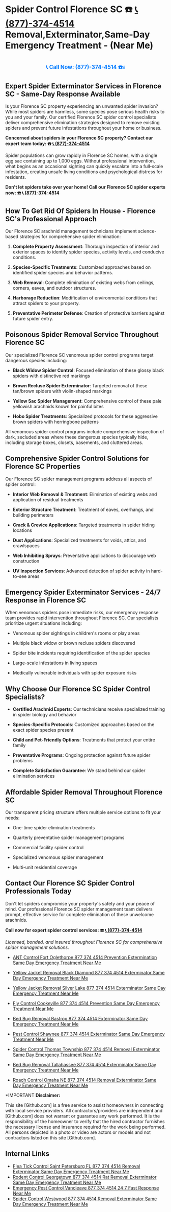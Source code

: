 # Spider Control Florence SC ☎️ [📞 (877)-374-4514](https://pest-control-4514.netlify.app) Removal,Exterminator,Same-Day Emergency Treatment - (Near Me)
# 

<p align="center" style="font-size: 1.2em; font-weight: bold; margin: 20px 0;">
  <a href="https://pest-control-4514.netlify.app" target="_blank" style="color: #007BFF; text-decoration: none;">📞 Call Now: (877)-374-4514 ☎️💧</a>
</p>

## Expert Spider Exterminator Services in Florence SC - Same-Day Response Available

Is your Florence SC property experiencing an unwanted spider invasion? While most spiders are harmless, some species pose serious health risks to you and your family. Our certified Florence SC spider control specialists deliver comprehensive elimination strategies designed to remove existing spiders and prevent future infestations throughout your home or business.

**Concerned about spiders in your Florence SC property? Contact our expert team today: ☎️ [📞 (877)-374-4514](https://pest-control-4514.netlify.app)**

Spider populations can grow rapidly in Florence SC homes, with a single egg sac containing up to 1,000 eggs. Without professional intervention, what begins as an occasional sighting can quickly escalate into a full-scale infestation, creating unsafe living conditions and psychological distress for residents.

**Don't let spiders take over your home! Call our Florence SC spider experts now: ☎️ [📞 (877)-374-4514](https://pest-control-4514.netlify.app)**

## How To Get Rid Of Spiders In House - Florence SC's Professional Approach

Our Florence SC arachnid management technicians implement science-based strategies for comprehensive spider elimination:

1. **Complete Property Assessment**: Thorough inspection of interior and exterior spaces to identify spider species, activity levels, and conducive conditions.

2. **Species-Specific Treatments**: Customized approaches based on identified spider species and behavior patterns.

3. **Web Removal**: Complete elimination of existing webs from ceilings, corners, eaves, and outdoor structures.

4. **Harborage Reduction**: Modification of environmental conditions that attract spiders to your property.

5. **Preventative Perimeter Defense**: Creation of protective barriers against future spider entry.

## Poisonous Spider Removal Service Throughout Florence SC

Our specialized Florence SC venomous spider control programs target dangerous species including:

- **Black Widow Spider Control**: Focused elimination of these glossy black spiders with distinctive red markings

- **Brown Recluse Spider Exterminator**: Targeted removal of these tan/brown spiders with violin-shaped markings

- **Yellow Sac Spider Management**: Comprehensive control of these pale yellowish arachnids known for painful bites

- **Hobo Spider Treatments**: Specialized protocols for these aggressive brown spiders with herringbone patterns

All venomous spider control programs include comprehensive inspection of dark, secluded areas where these dangerous species typically hide, including storage boxes, closets, basements, and cluttered areas.

## Comprehensive Spider Control Solutions for Florence SC Properties

Our Florence SC spider management programs address all aspects of spider control:

- **Interior Web Removal & Treatment**: Elimination of existing webs and application of residual treatments

- **Exterior Structure Treatment**: Treatment of eaves, overhangs, and building perimeters

- **Crack & Crevice Applications**: Targeted treatments in spider hiding locations

- **Dust Applications**: Specialized treatments for voids, attics, and crawlspaces

- **Web Inhibiting Sprays**: Preventative applications to discourage web construction

- **UV Inspection Services**: Advanced detection of spider activity in hard-to-see areas

## Emergency Spider Exterminator Services - 24/7 Response in Florence SC

When venomous spiders pose immediate risks, our emergency response team provides rapid intervention throughout Florence SC. Our specialists prioritize urgent situations including:

- Venomous spider sightings in children's rooms or play areas

- Multiple black widow or brown recluse spiders discovered

- Spider bite incidents requiring identification of the spider species

- Large-scale infestations in living spaces

- Medically vulnerable individuals with spider exposure risks

## Why Choose Our Florence SC Spider Control Specialists?

- **Certified Arachnid Experts**: Our technicians receive specialized training in spider biology and behavior

- **Species-Specific Protocols**: Customized approaches based on the exact spider species present

- **Child and Pet-Friendly Options**: Treatments that protect your entire family

- **Preventative Programs**: Ongoing protection against future spider problems

- **Complete Satisfaction Guarantee**: We stand behind our spider elimination services

## Affordable Spider Removal Throughout Florence SC

Our transparent pricing structure offers multiple service options to fit your needs:

- One-time spider elimination treatments

- Quarterly preventative spider management programs

- Commercial facility spider control

- Specialized venomous spider management

- Multi-unit residential coverage

## Contact Our Florence SC Spider Control Professionals Today

Don't let spiders compromise your property's safety and your peace of mind. Our professional Florence SC spider management team delivers prompt, effective service for complete elimination of these unwelcome arachnids.

**Call now for expert spider control services: ☎️ [📞 (877)-374-4514](https://pest-control-4514.netlify.app)**

*Licensed, bonded, and insured throughout Florence SC for comprehensive spider management solutions.*


- [ANT Control Fort Oglethorpe 877 374 4514 Prevention Extermination Same Day Emergency Treatment Near Me](https://github.com/allyoucaneatsushiin/pest-control/blob/main/ANT-Control-Fort-Oglethorpe-877-374-4514-Prevention-Extermination-Same-Day-Emergency-Treatment-Near-Me.md)
- [Yellow Jacket Removal Black Diamond 877 374 4514 Exterminator Same Day Emergency Treatment Near Me](https://github.com/allyoucaneatsushiin/pest-control/blob/main/Yellow-Jacket-Removal-Black-Diamond-877-374-4514-Exterminator-Same-Day-Emergency-Treatment-Near-Me.md)
- [Yellow Jacket Removal Silver Lake 877 374 4514 Exterminator Same Day Emergency Treatment Near Me](https://github.com/allyoucaneatsushiin/pest-control/blob/main/Yellow-Jacket-Removal-Silver-Lake-877-374-4514-Exterminator-Same-Day-Emergency-Treatment-Near-Me.md)


- [Fly Control Cookeville 877 374 4514 Prevention Same Day Emergency Treatment Near Me](https://github.com/allyoucaneatsushiin/pest-control/blob/main/Fly-Control-Cookeville-877-374-4514-Prevention-Same-Day-Emergency-Treatment-Near-Me.md)
- [Bed Bug Removal Bastrop 877 374 4514 Exterminator Same Day Emergency Treatment Near Me](https://github.com/allyoucaneatsushiin/pest-control/blob/main/Bed-Bug-Removal-Bastrop-877-374-4514-Exterminator-Same-Day-Emergency-Treatment-Near-Me.md)
- [Pest Control Shawnee 877 374 4514 Exterminator Same Day Emergency Treatment Near Me](https://github.com/allyoucaneatsushiin/pest-control/blob/main/Pest-Control-Shawnee-877-374-4514-Exterminator-Same-Day-Emergency-Treatment-Near-Me.md)


- [Spider Control Thomas Township 877 374 4514 Removal Exterminator Same Day Emergency Treatment Near Me](https://github.com/allyoucaneatsushiin/pest-control/blob/main/Spider-Control-Thomas-Township-877-374-4514-Removal-Exterminator-Same-Day-Emergency-Treatment-Near-Me.md)
- [Bed Bug Removal Tallahassee 877 374 4514 Exterminator Same Day Emergency Treatment Near Me](https://github.com/allyoucaneatsushiin/pest-control/blob/main/Bed-Bug-Removal-Tallahassee-877-374-4514-Exterminator-Same-Day-Emergency-Treatment-Near-Me.md)
- [Roach Control Omaha NE 877 374 4514 Removal Exterminator Same Day Emergency Treatment Near Me](https://github.com/allyoucaneatsushiin/pest-control/blob/main/Roach-Control-Omaha-NE-877-374-4514-Removal-Exterminator-Same-Day-Emergency-Treatment-Near-Me.md)


*IMPORTANT **Disclaimer:**  

This site [Github.com] is a free service to assist homeowners in connecting with local service providers. All contractors/providers are independent and [Github.com] does not warrant or guarantee any work performed. It is the responsibility of the homeowner to verify that the hired contractor furnishes the necessary license and insurance required for the work being performed. All persons depicted in a photo or video are actors or models and not contractors listed on this site [Github.com].


## Internal Links
- [Flea Tick Control Saint Petersburg FL 877 374 4514 Removal Exterminator Same Day Emergency Treatment Near Me](https://github.com/allyoucaneatsushiin/pest-control/blob/main/Flea-Tick-Control-Saint-Petersburg-FL-877-374-4514-Removal-Exterminator-Same-Day-Emergency-Treatment-Near-Me.md)
- [Rodent Control Georgetown 877 374 4514 Rat Removal Exterminator Same Day Emergency Treatment Near Me](https://github.com/allyoucaneatsushiin/pest-control/blob/main/Rodent-Control-Georgetown-877-374-4514-Rat-Removal-Exterminator-Same-Day-Emergency-Treatment-Near-Me.md)
- [Emergency Pest Control Vancleave 877 374 4514 24 7 Fast Response Near Me](https://github.com/allyoucaneatsushiin/pest-control/blob/main/Emergency-Pest-Control-Vancleave-877-374-4514-24-7-Fast-Response-Near-Me.md)
- [Spider Control Westwood 877 374 4514 Removal Exterminator Same Day Emergency Treatment Near Me](https://github.com/allyoucaneatsushiin/pest-control/blob/main/Spider-Control-Westwood-877-374-4514-Removal-Exterminator-Same-Day-Emergency-Treatment-Near-Me.md)
